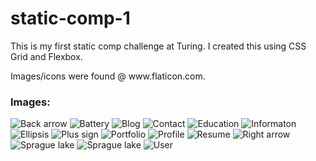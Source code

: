 # static-comp-1

<p>
This is my first static comp challenge at Turing. I created this using CSS Grid and Flexbox.
</p>
<p>
Images/icons were found @ www.flaticon.com.
</p>

<h3>Images:</h3>

![Back arrow](https://github.com/cierrajw/cjw-comp-challenge-1/blob/MediaQueries/images/backarrow.svg)
![Battery](https://github.com/cierrajw/cjw-comp-challenge-1/blob/MediaQueries/images/battery2.svg)
![Blog](https://github.com/cierrajw/cjw-comp-challenge-1/blob/MediaQueries/images/blog2.svg)
![Contact](https://github.com/cierrajw/cjw-comp-challenge-1/blob/MediaQueries/images/contact.svg)
![Education](https://github.com/cierrajw/cjw-comp-challenge-1/blob/MediaQueries/images/education.svg)
![Informaton](https://github.com/cierrajw/cjw-comp-challenge-1/blob/MediaQueries/images/information.svg)
![Ellipsis](https://github.com/cierrajw/cjw-comp-challenge-1/blob/MediaQueries/images/more3.svg)
![Plus sign](https://github.com/cierrajw/cjw-comp-challenge-1/blob/MediaQueries/images/plus-sign.svg)
![Portfolio](https://github.com/cierrajw/cjw-comp-challenge-1/blob/MediaQueries/images/portfolio.svg)
![Profile](https://github.com/cierrajw/cjw-comp-challenge-1/blob/MediaQueries/images/profile.svg)
![Resume](https://github.com/cierrajw/cjw-comp-challenge-1/blob/MediaQueries/images/resume.svg)
![Right arrow](https://github.com/cierrajw/cjw-comp-challenge-1/blob/MediaQueries/images/rightarrow.svg)
![Sprague lake](https://github.com/cierrajw/cjw-comp-challenge-1/blob/MediaQueries/images/spraguelake.svg)
![Sprague lake](https://github.com/cierrajw/cjw-comp-challenge-1/blob/MediaQueries/images/spraguelake2.svg)
![User](https://github.com/cierrajw/cjw-comp-challenge-1/blob/MediaQueries/images/user2.svg)
